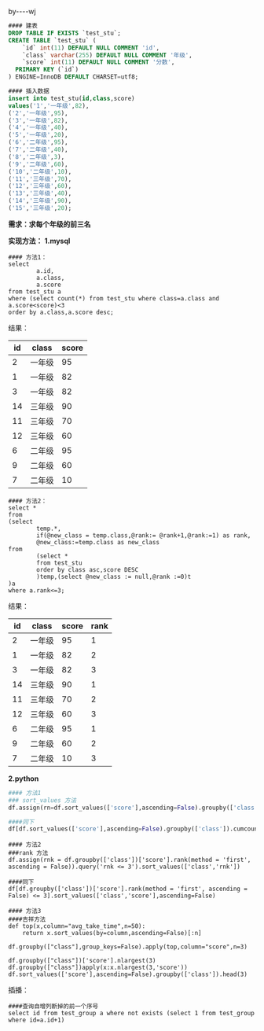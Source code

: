 by----wj


```sql
#### 建表
DROP TABLE IF EXISTS `test_stu`;
CREATE TABLE `test_stu` (
	`id` int(11) DEFAULT NULL COMMENT 'id',
	`class` varchar(255) DEFAULT NULL COMMENT '年级',
	`score` int(11) DEFAULT NULL COMMENT '分数',
  PRIMARY KEY (`id`)
) ENGINE=InnoDB DEFAULT CHARSET=utf8;

#### 插入数据
insert into test_stu(id,class,score)
values('1','一年级',82),
('2','一年级',95),
('3','一年级',82),
('4','一年级',40),
('5','一年级',20),
('6','二年级',95),
('7','二年级',40),
('8','二年级',3),
('9','二年级',60),
('10','二年级',10),
('11','三年级',70),
('12','三年级',60),
('13','三年级',40),
('14','三年级',90),
('15','三年级',20);
```

**需求：求每个年级的前三名**

**实现方法：**
**1.mysql**


```
#### 方法1：
select
		a.id,
		a.class,
		a.score
from test_stu a
where (select count(*) from test_stu where class=a.class and a.score<score)<3
order by a.class,a.score desc;
```
结果：

id | class | score
---|---|---
2 | 一年级| 95
1 | 一年级| 82
3 | 一年级| 82
14 | 三年级| 90
11 | 三年级| 70
12 | 三年级| 60
6 | 二年级| 95
9 | 二年级| 60
7 | 二年级| 10


```
#### 方法2：
select *
from
(select
		temp.*,
		if(@new_class = temp.class,@rank:= @rank+1,@rank:=1) as rank,
		@new_class:=temp.class as new_class
from
		(select *
		from test_stu
		order by class asc,score DESC
		)temp,(select @new_class := null,@rank :=0)t
)a
where a.rank<=3;
```
结果：

id | class | score|rank
---|---|---|---
2 | 一年级| 95|1
1 | 一年级| 82|2
3 | 一年级| 82|3
14 | 三年级| 90|1
11 | 三年级| 70|2
12 | 三年级| 60|3
6 | 二年级| 95|1
9 | 二年级| 60|2
7 | 二年级| 10|3



**2.python**


```python
#### 方法1
### sort_values 方法
df.assign(rn=df.sort_values(['score'],ascending=False).groupby(['class']).cumcount() + 1).query('rn <= 3').sort_values(['class','score'],ascending=False)

####同下
df[df.sort_values(['score'],ascending=False).groupby(['class']).cumcount() + 1 <= 3].sort_values(['class','score'],ascending=False)


```

```
#### 方法2
###rank 方法
df.assign(rnk = df.groupby(['class'])['score'].rank(method = 'first', ascending = False)).query('rnk <= 3').sort_values(['class','rnk'])

####同下
df[df.groupby(['class'])['score'].rank(method = 'first', ascending = False) <= 3].sort_values(['class','score'],ascending=False)

```

```
#### 方法3
####吉祥方法
def top(x,column="avg_take_time",n=50):
    return x.sort_values(by=column,ascending=False)[:n]

df.groupby(["class"],group_keys=False).apply(top,column="score",n=3)

```

```
df.groupby(["class"])['score'].nlargest(3)
df.groupby(["class"])apply(x:x.nlargest(3,'score'))
df.sort_values(['score'],ascending=False).groupby(['class']).head(3)

```






插播：

```
####查询自增列断掉的前一个序号
select id from test_group a where not exists (select 1 from test_group where id=a.id+1)

```